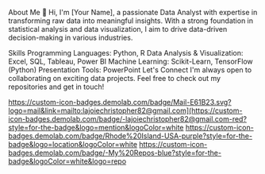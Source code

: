 About Me
👋 Hi, I'm [Your Name], a passionate Data Analyst with expertise in transforming raw data into meaningful insights. With a strong foundation in statistical analysis and data visualization, I aim to drive data-driven decision-making in various industries.

Skills
Programming Languages: Python, R
Data Analysis & Visualization: Excel, SQL, Tableau, Power BI
Machine Learning: Scikit-Learn, TensorFlow (Python)
Presentation Tools: PowerPoint
Let's Connect
I'm always open to collaborating on exciting data projects. Feel free to check out my repositories and get in touch!



https://custom-icon-badges.demolab.com/badge/Mail-E61B23.svg?logo=mail&link=mailto:lajoiechristopher82@gmail.com](https://custom-icon-badges.demolab.com/badge/-lajoiechristopher82@gmail.com-red?style=for-the-badge&logo=mention&logoColor=white
https://custom-icon-badges.demolab.com/badge/Rhode%20Island-USA-purple?style=for-the-badge&logo=location&logoColor=white
https://custom-icon-badges.demolab.com/badge/-My%20Repos-blue?style=for-the-badge&logoColor=white&logo=repo
